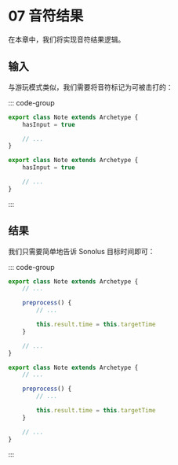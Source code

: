# 07 音符结果

在本章中，我们将实现音符结果逻辑。

## 输入

与游玩模式类似，我们需要将音符标记为可被击打的：

::: code-group

```TypeScript
export class Note extends Archetype {
    hasInput = true

    // ...
}
```

```JavaScript
export class Note extends Archetype {
    hasInput = true

    // ...
}
```

:::

## 结果

我们只需要简单地告诉 Sonolus 目标时间即可：

::: code-group

```TypeScript
export class Note extends Archetype {
    // ...

    preprocess() {
        // ...

        this.result.time = this.targetTime
    }

    // ...
}
```

```JavaScript
export class Note extends Archetype {
    // ...

    preprocess() {
        // ...

        this.result.time = this.targetTime
    }

    // ...
}
```

:::
